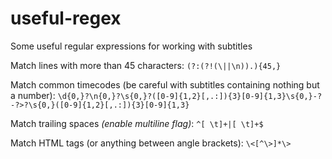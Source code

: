 # useful-regex
Some useful regular expressions for working with subtitles


Match lines with more than 45 characters:
```(?:(?!(\||\n)).){45,}```

Match common timecodes (be careful with subtitles containing nothing but a number):
```\d{0,}?\n{0,}?\s{0,}?([0-9]{1,2}[,.:]){3}[0-9]{1,3}\s{0,}-?-?>?\s{0,}([0-9]{1,2}[,.:]){3}[0-9]{1,3}```

Match trailing spaces _(enable multiline flag)_:
```^[ \t]+|[ \t]+$```

Match HTML tags (or anything between angle brackets):
```\<[^\>]*\>```
